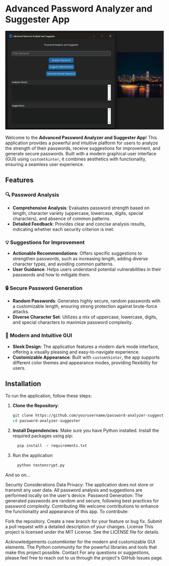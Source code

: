 # Advanced Password Analyzer and Suggester App

![Alt text](https://github.com/Pbhacks/PinnacleLabs_Intern_CyberWorks/blob/main/sample%20image/1.png)



Welcome to the **Advanced Password Analyzer and Suggester App**! This application provides a powerful and intuitive platform for users to analyze the strength of their passwords, receive suggestions for improvement, and generate secure passwords. Built with a modern graphical user interface (GUI) using `customtkinter`, it combines aesthetics with functionality, ensuring a seamless user experience.

## Features

### 🔍 Password Analysis
- **Comprehensive Analysis**: Evaluates password strength based on length, character variety (uppercase, lowercase, digits, special characters), and absence of common patterns.
- **Detailed Feedback**: Provides clear and concise analysis results, indicating whether each security criterion is met.

### 💡 Suggestions for Improvement
- **Actionable Recommendations**: Offers specific suggestions to strengthen passwords, such as increasing length, adding diverse character types, and avoiding common patterns.
- **User Guidance**: Helps users understand potential vulnerabilities in their passwords and how to mitigate them.

### 🔒 Secure Password Generation
- **Random Passwords**: Generates highly secure, random passwords with a customizable length, ensuring strong protection against brute-force attacks.
- **Diverse Character Set**: Utilizes a mix of uppercase, lowercase, digits, and special characters to maximize password complexity.

### 🎨 Modern and Intuitive GUI
- **Sleek Design**: The application features a modern dark mode interface, offering a visually pleasing and easy-to-navigate experience.
- **Customizable Appearance**: Built with `customtkinter`, the app supports different color themes and appearance modes, providing flexibility for users.

## Installation

To run the application, follow these steps:

1. **Clone the Repository**:
   ```bash
   git clone https://github.com/yourusername/password-analyzer-suggester.git
   cd password-analyzer-suggester
2. **Install Dependencies**:
Make sure you have Python installed. Install the required packages using pip:
   ```bash
     pip install -r requirements.txt
3. Run the application
   ```bash
     python textencrypt.py
 And so on...


 Security Considerations
Data Privacy: The application does not store or transmit any user data. All password analysis and suggestions are performed locally on the user's device.
Password Generation: The generated passwords are random and secure, following best practices for password complexity.
Contributing
We welcome contributions to enhance the functionality and appearance of this app. To contribute:

Fork the repository.
Create a new branch for your feature or bug fix.
Submit a pull request with a detailed description of your changes.
License
This project is licensed under the MIT License. See the LICENSE file for details.

Acknowledgements
customtkinter for the modern and customizable GUI elements.
The Python community for the powerful libraries and tools that make this project possible.
Contact
For any questions or suggestions, please feel free to reach out to us through the project's GitHub Issues page.






